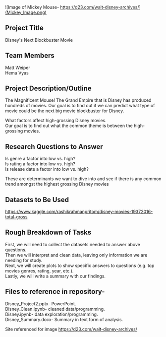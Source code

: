 ![Image of Mickey Mouse- https://d23.com/walt-disney-archives/](Mickey_Image.png)

## Project Title
Disney's Next Blockbuster Movie

## Team Members
Matt Weiper   
Hema Vyas

## Project Description/Outline

The Magnificent Mouse!  The Grand Empire that is Disney has produced hundreds of movies.  Our goal is to find out if we can predict what type of movie could be the next big movie blockbuster for Disney.  

What factors affect high-grossing Disney movies.  
Our goal is to find out what the common theme is between the high-grossing movies.

## Research Questions to Answer
Is genre a factor into low vs. high?   
Is rating a factor into low vs. high?      
Is release date a factor into low vs. high?

These are determinants we want to dive into and see if there is any common trend amongst the highest grossing Disney movies
## Datasets to Be Used

https://www.kaggle.com/rashikrahmanpritom/disney-movies-19372016-total-gross    

## Rough Breakdown of Tasks
First, we will need to collect the datasets needed to answer above questions.   
Then we will interpret and clean data, leaving only information we are needing for study.   
Next, we will create plots to show specific answers to questions (e.g. top movies genres, rating, year, etc.).   
Lastly, we will write a summary with our findings. 


## Files to reference in repository-
Disney_Project2.pptx-  PowerPoint.  
Disney_Clean.ipynb- cleaned data/programming.    
Disney.ipynb- data exploration/programming.  
Disney_Summary.docx-  Summary in text form of analysis.   

Site referenced for image
https://d23.com/walt-disney-archives/
